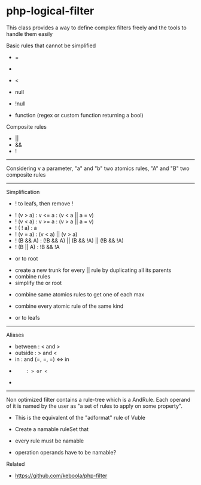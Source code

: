 # php-logical-filter
This class provides a way to define complex filters freely and the tools to handle them easily

Basic rules that cannot be simplified
+ =

+ >
+ <

+ null
+ !null

+ function (regex or custom function returning a bool)

Composite rules
+ ||
+ &&
+ !

-----------------------------------
Considering v a parameter, "a" and "b" two atomics rules, "A" and "B" two composite rules


-----------------------------------
Simplification
+ ! to leafs, then remove !
 - ! (v >  a) : v <= a : (v < a || a = v)
 - ! (v <  a) : v >= a : (v > a || a = v)
 - ! (  !  a) : a
 - ! (v =  a) : (v < a) || (v > a)
 - ! (B && A) : (!B && A) || (B && !A) || (!B && !A)
 - ! (B || A) : !B && !A

+ or to root
 - create a new trunk for every || rule by duplicating all its parents
 - combine rules
 - simplify the or root

+ combine same atomics rules to get one of each max
 - combine every atomic rule of the same kind

+ or to leafs

-----------------------------------
Aliases
+ between : < and >
+ outside : > and <
+ in      : and (=, =, =) <=> in
+         : > or <
+

-----------------------------------
Non optimized filter contains a rule-tree which is a AndRule. Each operand
of it is named by the user as "a set of rules to apply on some property".

+ This is the equivalent of the "adformat" rule of Vuble

+ Create a namable ruleSet that
+ every rule must be namable
+ operation operands have to be namable?

Related
+ https://github.com/keboola/php-filter
